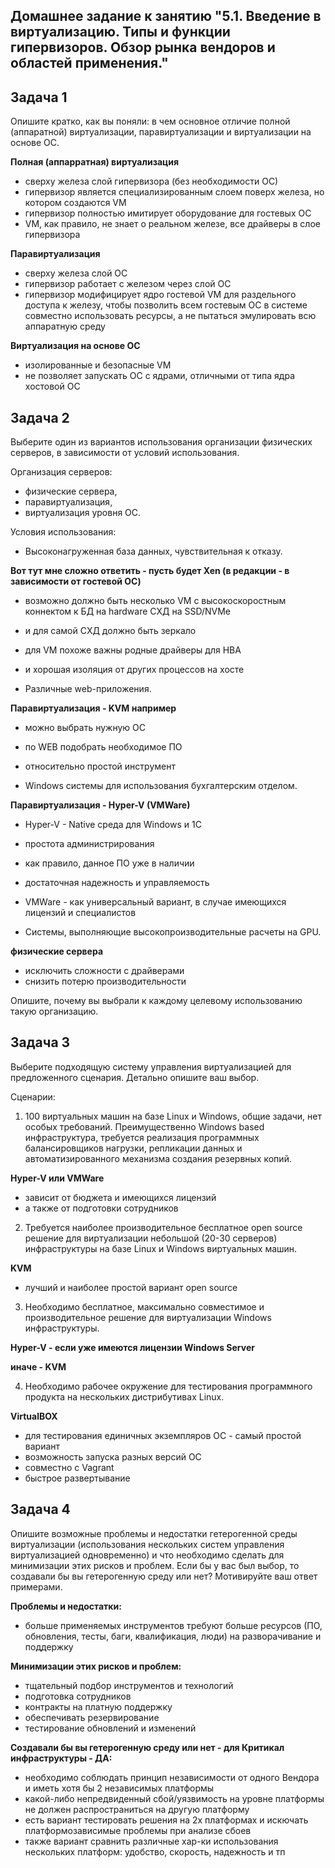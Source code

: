 
## Домашнее задание к занятию "5.1. Введение в виртуализацию. Типы и функции гипервизоров. Обзор рынка вендоров и областей применения."

## Задача 1

Опишите кратко, как вы поняли: в чем основное отличие полной (аппаратной) виртуализации, паравиртуализации и виртуализации на основе ОС.

**Полная (аппарратная) виртуализация** 
- сверху железа слой гипервизора (без необходимости ОС)
- гипервизор является специализированным слоем поверх железа, но котором создаются VM
- гипервизор полностью имитирует оборудование для гостевых ОС
- VM, как правило, не знает о реальном железе, все драйверы в слое гипервизора

**Паравиртуализация**
- сверху железа слой ОС
- гипервизор работает с железом через слой ОС
- гипервизор модифицирует ядро гостевой VM для раздельного доступа к железу, чтобы позволить всем гостевым ОС в системе совместно использовать ресурсы, а не пытаться эмулировать всю аппаратную среду
 
**Виртуализация на основе ОС** 
- изолированные и безопасные VM
- не позволяет запускать ОС с ядрами, отличными от типа ядра хостовой ОС

## Задача 2

Выберите один из вариантов использования организации физических серверов, в зависимости от условий использования.

Организация серверов:
- физические сервера,
- паравиртуализация,
- виртуализация уровня ОС.

Условия использования:

- Высоконагруженная база данных, чувствительная к отказу.

**Вот тут мне сложно ответить - пусть будет Xen (в редакции - в зависимости от гостевой ОС)** 
   - возможно должно быть несколько VM с высокоскоростным коннектом к БД на hardware СХД на SSD/NVMe
   - и для самой СХД должно быть зеркало
   - для VM похоже важны родные драйверы для HBA
   - и хорошая изоляция от других процессов на хосте



- Различные web-приложения.

**Паравиртуализация - KVM например** 
   - можно выбрать нужную ОС
   - по WEB подобрать необходимое ПО
   - относительно простой инструмент

- Windows системы для использования бухгалтерским отделом.

**Паравиртуализация - Hyper-V (VMWare)**
   - Hyper-V - Native среда для Windows и 1С
   - простота администрирования
   - как правило, данное ПО уже в наличии
   - достаточная надежность и управляемость
   - VMWare - как универсальный вариант, в случае имеющихся лицензий и специалистов

- Системы, выполняющие высокопроизводительные расчеты на GPU.

**физические сервера**
   - исключить сложности с драйверами
   - снизить потерю производительности

Опишите, почему вы выбрали к каждому целевому использованию такую организацию.

## Задача 3

Выберите подходящую систему управления виртуализацией для предложенного сценария. Детально опишите ваш выбор.

Сценарии:

1. 100 виртуальных машин на базе Linux и Windows, общие задачи, нет особых требований. Преимущественно Windows based инфраструктура, требуется реализация программных балансировщиков нагрузки, репликации данных и автоматизированного механизма создания резервных копий.

**Hyper-V или VMWare**
   - зависит от бюджета и имеющихся лицензий
   - а также от подготовки сотрудников

2. Требуется наиболее производительное бесплатное open source решение для виртуализации небольшой (20-30 серверов) инфраструктуры на базе Linux и Windows виртуальных машин.

**KVM**
   - лучший и наиболее простой вариант open source

3. Необходимо бесплатное, максимально совместимое и производительное решение для виртуализации Windows инфраструктуры.

**Hyper-V - если уже имеются лицензии Windows Server**

**иначе - KVM**

4. Необходимо рабочее окружение для тестирования программного продукта на нескольких дистрибутивах Linux.

**VirtualBOX**
   - для тестирования единичных экземпляров ОС - самый простой вариант
   - возможность запуска разных версий ОС
   - совместно с Vagrant
   - быстрое развертывание

## Задача 4

Опишите возможные проблемы и недостатки гетерогенной среды виртуализации (использования нескольких систем управления виртуализацией одновременно) и что необходимо сделать для минимизации этих рисков и проблем. Если бы у вас был выбор, то создавали бы вы гетерогенную среду или нет? Мотивируйте ваш ответ примерами.

**Проблемы и недостатки:**
- больше применяемых инструментов требуют больше ресурсов (ПО, обновления, тесты, баги, квалификация, люди) на разворачивание и поддержку

**Минимизации этих рисков и проблем:**
- тщательный подбор инструментов и технологий
- подготовка сотрудников
- контракты на платную поддержку
- обеспечивать резервирование
- тестирование обновлений и изменений

**Создавали бы вы гетерогенную среду или нет - для Критикал инфраструктуры - ДА:**
- необходимо соблюдать принцип независимости от одного Вендора и иметь хотя бы 2 независимых платформы
- какой-либо непредвиденный сбой/уязвимость на уровне платформы не должен распространиться на другую платформу
- есть вариант тестировать решения на 2х платформах и искючать платформозависимые проблемы при анализе сбоев
- также вариант сравнить различные хар-ки использования нескольких платформ: удобство, скорость, надежность и тп